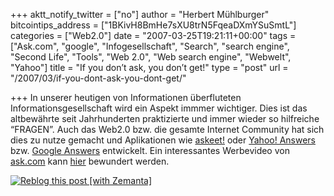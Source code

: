 +++
aktt_notify_twitter = ["no"]
author = "Herbert Mühlburger"
bitcointips_address = ["1BKivH8BmHe7sXU8trN5FqeaDXmYSuSmtL"]
categories = ["Web2.0"]
date = "2007-03-25T19:21:11+00:00"
tags = ["Ask.com", "google", "Infogesellschaft", "Search", "search engine", "Second Life", "Tools", "Web 2.0", "Web search engine", "Webwelt", "Yahoo"]
title = "If you don’t ask, you don’t get!"
type = "post"
url = "/2007/03/if-you-dont-ask-you-dont-get/"

+++
In unserer heutigen von Informationen überfluteten Informationsgesellschaft wird ein Aspekt immmer wichtiger. Dies ist das altbewährte seit Jahrhunderten praktizierte und immer wieder so hilfreiche “FRAGEN”. Auch das Web2.0 bzw. die gesamte Internet Community hat sich dies zu nutze gemacht und Aplikationen wie <a title="askeet!" href="http://www.askeet.com/" target="_blank">askeet!</a> oder <a title="Yahoo!  Ansers" href="http://answers.yahoo.com/" target="_blank">Yahoo! Answers</a> bzw. <a title="Google  Answers" href="http://answers.google.com/answers/" target="_blank">Google Answers</a> entwickelt. Ein interessantes Werbevideo von <a title="ask.com" href="http://www.ask.com/" target="_blank">ask.com</a> kann <a title="Werbevideo" href="http://www.ad-awards.com/commercials/2006-shortlist/ask-com/commercials-195.html" target="_blank">hier</a> bewundert werden.

<div class="zemanta-pixie">
  <a class="zemanta-pixie-a" title="Reblog this post [with Zemanta]" href="http://reblog.zemanta.com/zemified/e38dcbe9-6c72-45b0-92f8-ad0d70e8f1dc/"><img class="zemanta-pixie-img" src="http://img.zemanta.com/reblog_e.png?x-id=e38dcbe9-6c72-45b0-92f8-ad0d70e8f1dc" alt="Reblog this post [with Zemanta]" /></a><span class="zem-script more-related pretty-attribution"></span>
</div>